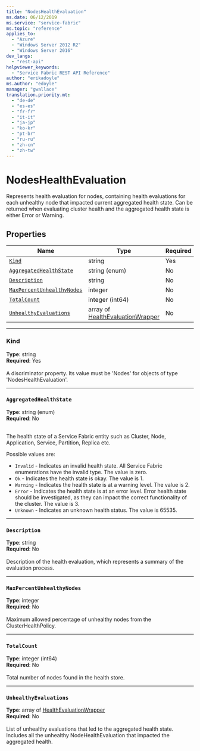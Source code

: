 ```yaml
---
title: "NodesHealthEvaluation"
ms.date: 06/12/2019
ms.service: "service-fabric"
ms.topic: "reference"
applies_to: 
  - "Azure"
  - "Windows Server 2012 R2"
  - "Windows Server 2016"
dev_langs: 
  - "rest-api"
helpviewer_keywords: 
  - "Service Fabric REST API Reference"
author: "erikadoyle"
ms.author: "edoyle"
manager: "gwallace"
translation.priority.mt: 
  - "de-de"
  - "es-es"
  - "fr-fr"
  - "it-it"
  - "ja-jp"
  - "ko-kr"
  - "pt-br"
  - "ru-ru"
  - "zh-cn"
  - "zh-tw"
---
```

# NodesHealthEvaluation

Represents health evaluation for nodes, containing health evaluations for each unhealthy node that impacted current aggregated health state. Can be returned when evaluating cluster health and the aggregated health state is either Error or Warning.

## Properties
| Name | Type | Required |
| --- | --- | --- |
| [`Kind`](#kind) | string | Yes |
| [`AggregatedHealthState`](#aggregatedhealthstate) | string (enum) | No |
| [`Description`](#description) | string | No |
| [`MaxPercentUnhealthyNodes`](#maxpercentunhealthynodes) | integer | No |
| [`TotalCount`](#totalcount) | integer (int64) | No |
| [`UnhealthyEvaluations`](#unhealthyevaluations) | array of [HealthEvaluationWrapper](sfclient-v65-model-healthevaluationwrapper.md) | No |

____
### Kind
__Type__: string <br/>
__Required__: Yes <br/>
<br/>
A discriminator property. Its value must be 'Nodes' for objects of type 'NodesHealthEvaluation'.

____
### `AggregatedHealthState`
__Type__: string (enum) <br/>
__Required__: No<br/>
<br/>


The health state of a Service Fabric entity such as Cluster, Node, Application, Service, Partition, Replica etc.

Possible values are: 

  - `Invalid` - Indicates an invalid health state. All Service Fabric enumerations have the invalid type. The value is zero.
  - `Ok` - Indicates the health state is okay. The value is 1.
  - `Warning` - Indicates the health state is at a warning level. The value is 2.
  - `Error` - Indicates the health state is at an error level. Error health state should be investigated, as they can impact the correct functionality of the cluster. The value is 3.
  - `Unknown` - Indicates an unknown health status. The value is 65535.



____
### `Description`
__Type__: string <br/>
__Required__: No<br/>
<br/>
Description of the health evaluation, which represents a summary of the evaluation process.

____
### `MaxPercentUnhealthyNodes`
__Type__: integer <br/>
__Required__: No<br/>
<br/>
Maximum allowed percentage of unhealthy nodes from the ClusterHealthPolicy.

____
### `TotalCount`
__Type__: integer (int64) <br/>
__Required__: No<br/>
<br/>
Total number of nodes found in the health store.

____
### `UnhealthyEvaluations`
__Type__: array of [HealthEvaluationWrapper](sfclient-v65-model-healthevaluationwrapper.md) <br/>
__Required__: No<br/>
<br/>
List of unhealthy evaluations that led to the aggregated health state. Includes all the unhealthy NodeHealthEvaluation that impacted the aggregated health.
